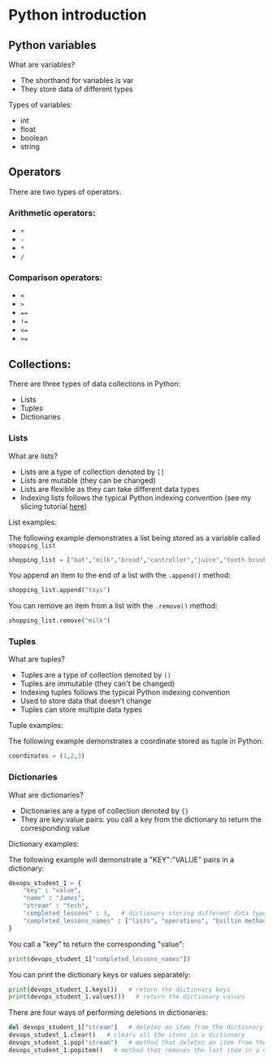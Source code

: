 # Python introduction

## Python variables

What are variables?
- The shorthand for variables is var
- They store data of different types

Types of variables:
- int
- float
- boolean
- string

## Operators

There are two types of operators. 

### Arithmetic operators:
- ```+``` 
- ```-```
- ```*```
- ```/```

### Comparison operators:
- `<`
- `>`
- `==`
- `!=`
- `<=`
- `>=`

## Collections:

There are three types of data collections in Python:
- Lists
- Tuples
- Dictionaries

### Lists

What are lists?
- Lists are a type of collection denoted by ```[]```
- Lists are mutable (they can be changed)
- Lists are flexible as they can take different data types
- Indexing lists follows the typical Python indexing convention (see my slicing tutorial [here](https://github.com/fahimtq1/user_details/blob/main/README.md))

List examples:

The following example demonstrates a list being stored as a variable called ```shopping_list```

```python
shopping_list = ["bat","milk","bread","controller","juice","tooth brush"]
```

You append an item to the end of a list with the ```.append()``` method:

```python
shopping_list.append("toys")
```

You can remove an item from a list with the ```.remove()``` method:

```python
shopping_list.remove("milk")   
```

### Tuples 

What are tuples?
- Tuples are a type of collection denoted by ```()```
- Tuples are immutable (they can't be changed)
- Indexing tuples follows the typical Python indexing convention
- Used to store data that doesn't change
- Tuples can store multiple data types

Tuple examples:

The following example demonstrates a coordinate stored as tuple in Python:

```python
coordinates = (1,2,3) 
```

### Dictionaries

What are dictionaries?
- Dictionaries are a type of collection denoted by ```{}```
- They are key:value pairs: you call a key from the dictionary to return the corresponding value

Dictionary examples:

The following example will demonstrate a "KEY":"VALUE" pairs in a dictionary:

```python
devops_student_1 = {
    "key" : "value",
    "name" : "James",
    "stream" : "tech",
    "completed_lessons" : 3,   # dictionary storing different data types
    "completed_lessons_names" : ["lists", "operations", "builtin methods"]   # dictionary storing different collection types
}
```

You call a "key" to return the corresponding "value":

```python
print(devops_student_1["completed_lessons_names"])
```

You can print the dictionary keys or values separately:

```python
print(devops_student_1.keys())   # return the dictionary keys
print(devops_student_1.values())   # return the dictionary values
```

There are four ways of performing deletions in dictionaries:

```python
del devops_student_1["stream"]   # deletes an item from the dictionary using the key "stream"
devops_student_1.clear()   # clears all the items in a dictionary
devops_student_1.pop("stream")   # method that deletes an item from the dictionary using the key "stream"
devops_student_1.popitem()   # method that removes the last item in a dictionary
```








